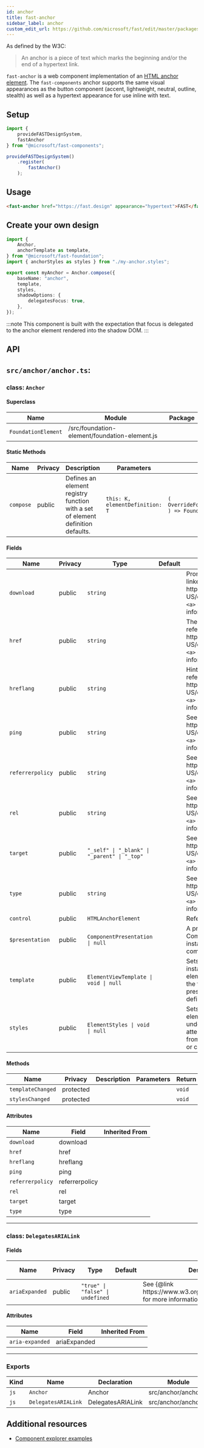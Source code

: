 ```yaml
---
id: anchor
title: fast-anchor
sidebar_label: anchor
custom_edit_url: https://github.com/microsoft/fast/edit/master/packages/web-components/fast-foundation/src/anchor/README.md
---
```


As defined by the W3C:

> An anchor is a piece of text which marks the beginning and/or the end of a hypertext link.

`fast-anchor` is a web component implementation of an [HTML anchor element](https://developer.mozilla.org/en-US/docs/Web/HTML/Element/a). The `fast-components` anchor supports the same visual appearances as the button component (accent, lightweight, neutral, outline, stealth) as well as a hypertext appearance for use inline with text.

## Setup

```ts
import {
    provideFASTDesignSystem,
    fastAnchor
} from "@microsoft/fast-components";

provideFASTDesignSystem()
    .register(
        fastAnchor()
    );
```

## Usage

```html live
<fast-anchor href="https://fast.design" appearance="hypertext">FAST</fast-anchor>
```

## Create your own design

```ts
import {
    Anchor,
    anchorTemplate as template,
} from "@microsoft/fast-foundation";
import { anchorStyles as styles } from "./my-anchor.styles";

export const myAnchor = Anchor.compose({
    baseName: "anchor",
    template,
    styles,
    shadowOptions: {
        delegatesFocus: true,
    },
});
```

:::note
This component is built with the expectation that focus is delegated to the anchor element rendered into the shadow DOM.
:::

## API

## `src/anchor/anchor.ts`:

### class: `Anchor`

#### Superclass

| Name                | Module                                        | Package |
| ------------------- | --------------------------------------------- | ------- |
| `FoundationElement` | /src/foundation-element/foundation-element.js |         |

#### Static Methods

| Name      | Privacy | Description                                                                     | Parameters                      | Return                                                                                                           | Inherited From    |
| --------- | ------- | ------------------------------------------------------------------------------- | ------------------------------- | ---------------------------------------------------------------------------------------------------------------- | ----------------- |
| `compose` | public  | Defines an element registry function with a set of element definition defaults. | `this: K, elementDefinition: T` | `(         overrideDefinition?: OverrideFoundationElementDefinition<T>     ) => FoundationElementRegistry<T, K>` | FoundationElement |

#### Fields

| Name             | Privacy | Type                                         | Default | Description                                                                                                                                                                         | Inherited From    |
| ---------------- | ------- | -------------------------------------------- | ------- | ----------------------------------------------------------------------------------------------------------------------------------------------------------------------------------- | ----------------- |
| `download`       | public  | `string`                                     |         | Prompts the user to save the linked URL. See {@link https\://developer.mozilla.org/en-US/docs/Web/HTML/Element/a \| `<a>` element } for more information.             |                   |
| `href`           | public  | `string`                                     |         | The URL the hyperlink references. See {@link https\://developer.mozilla.org/en-US/docs/Web/HTML/Element/a \| `<a>` element } for more information.                    |                   |
| `hreflang`       | public  | `string`                                     |         | Hints at the language of the referenced resource. See {@link https\://developer.mozilla.org/en-US/docs/Web/HTML/Element/a \| `<a>` element } for more information.    |                   |
| `ping`           | public  | `string`                                     |         | See {@link https\://developer.mozilla.org/en-US/docs/Web/HTML/Element/a \| `<a>` element } for more information.                                                      |                   |
| `referrerpolicy` | public  | `string`                                     |         | See {@link https\://developer.mozilla.org/en-US/docs/Web/HTML/Element/a \| `<a>` element } for more information.                                                      |                   |
| `rel`            | public  | `string`                                     |         | See {@link https\://developer.mozilla.org/en-US/docs/Web/HTML/Element/a \| `<a>` element } for more information.                                                      |                   |
| `target`         | public  | `"_self" \| "_blank" \| "_parent" \| "_top"` |         | See {@link https\://developer.mozilla.org/en-US/docs/Web/HTML/Element/a \| `<a>` element } for more information.                                                      |                   |
| `type`           | public  | `string`                                     |         | See {@link https\://developer.mozilla.org/en-US/docs/Web/HTML/Element/a \| `<a>` element } for more information.                                                      |                   |
| `control`        | public  | `HTMLAnchorElement`                          |         | References the root element                                                                                                                                                         |                   |
| `$presentation`  | public  | `ComponentPresentation \| null`              |         | A property which resolves the ComponentPresentation instance for the current component.                                                                                             | FoundationElement |
| `template`       | public  | `ElementViewTemplate \| void \| null`        |         | Sets the template of the element instance. When undefined, the element will attempt to resolve the template from the associated presentation or custom element definition.          | FoundationElement |
| `styles`         | public  | `ElementStyles \| void \| null`              |         | Sets the default styles for the element instance. When undefined, the element will attempt to resolve default styles from the associated presentation or custom element definition. | FoundationElement |

#### Methods

| Name              | Privacy   | Description | Parameters | Return | Inherited From    |
| ----------------- | --------- | ----------- | ---------- | ------ | ----------------- |
| `templateChanged` | protected |             |            | `void` | FoundationElement |
| `stylesChanged`   | protected |             |            | `void` | FoundationElement |

#### Attributes

| Name             | Field          | Inherited From |
| ---------------- | -------------- | -------------- |
| `download`       | download       |                |
| `href`           | href           |                |
| `hreflang`       | hreflang       |                |
| `ping`           | ping           |                |
| `referrerpolicy` | referrerpolicy |                |
| `rel`            | rel            |                |
| `target`         | target         |                |
| `type`           | type           |                |

<hr/>

### class: `DelegatesARIALink`

#### Fields

| Name           | Privacy | Type                             | Default | Description                                                                  | Inherited From |
| -------------- | ------- | -------------------------------- | ------- | ---------------------------------------------------------------------------- | -------------- |
| `ariaExpanded` | public  | `"true" \| "false" \| undefined` |         | See {@link https\://www\.w3.org/WAI/PF/aria/roles#link} for more information |                |

#### Attributes

| Name            | Field        | Inherited From |
| --------------- | ------------ | -------------- |
| `aria-expanded` | ariaExpanded |                |

<hr/>

### Exports

| Kind | Name                | Declaration       | Module               | Package |
| ---- | ------------------- | ----------------- | -------------------- | ------- |
| `js` | `Anchor`            | Anchor            | src/anchor/anchor.ts |         |
| `js` | `DelegatesARIALink` | DelegatesARIALink | src/anchor/anchor.ts |         |


## Additional resources

* [Component explorer examples](https://explore.fast.design/components/fast-anchor)